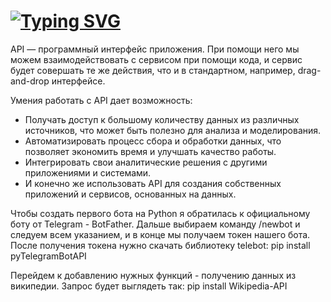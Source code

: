 # [![Typing SVG](https://readme-typing-svg.herokuapp.com?color=%2336BCF7&lines=REST+API+telegram+bot)](https://git.io/typing-svg)

API — программный интерфейс приложения. 
При помощи него мы можем взаимодействовать с сервисом при помощи кода, и сервис будет совершать те же действия, 
что и в стандартном, например, drag-and-drop интерфейсе. 

Умения работать с API дает возможность:
* Получать доступ к большому количеству данных из различных источников, что может быть полезно для анализа и моделирования.
* Автоматизировать процесс сбора и обработки данных, что позволяет экономить время и улучшать качество работы.
* Интегрировать свои аналитические решения с другими приложениями и системами.
* И конечно же использовать API для создания собственных приложений и сервисов, основанных на данных.

Чтобы создать первого бота на Python я обратилась  к официальному боту от Telegram - BotFather. 
Дальше выбираем команду /newbot и следуем всем указанием, и в конце мы получаем токен нашего бота.
После получения токена нужно скачать библиотеку telebot:
pip install pyTelegramBotAPI 

Перейдем к добавлению нужных функций - получению данных из википедии. 
Запрос будет выглядеть так:
pip install Wikipedia-API
